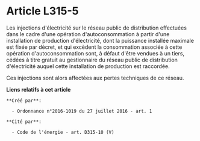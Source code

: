 # Article L315-5

Les injections d'électricité sur le réseau public de distribution effectuées dans le cadre d'une opération d'autoconsommation
à partir d'une installation de production d'électricité, dont la puissance installée maximale est fixée par décret, et qui
excèdent la consommation associée à cette opération d'autoconsommation sont, à défaut d'être vendues à un tiers, cédées à
titre gratuit au gestionnaire du réseau public de distribution d'électricité auquel cette installation de production est
raccordée. 

Ces injections sont alors affectées aux pertes techniques de ce réseau.

**Liens relatifs à cet article**

	**Créé par**:

	  - Ordonnance n°2016-1019 du 27 juillet 2016 - art. 1

	**Cité par**:

	  - Code de l'énergie - art. D315-10 (V)

